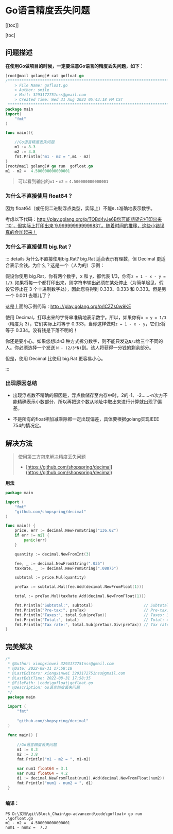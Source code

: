# Go语言精度丢失问题

[[toc]]

[toc]

## 问题描述

**在使用Go做项目的时候，一定要注意Go语言的精度丢失问题，如下：**

```go
[root@mail golang]# cat gofloat.go 
/*************************************************************************
    > File Name: gofloat.go
    > Author: smile
    > Mail: 3293172751nss@gmail.com 
    > Created Time: Wed 31 Aug 2022 05:43:18 PM CST
 ************************************************************************/
package main
import(
    "fmt"
)

func main(){

    //Go语言精度丢失问题
    m1 := 8.3
    m2 := 3.8
    fmt.Println("m1 - m2 = ",m1 - m2)
}
[root@mail golang]# go run  gofloat.go
m1 - m2 =  4.500000000000001
```

> 可以看到输出的`m1` - `m2` =  `4.500000000000001`



### 为什么不直接使用 float64？

因为 float64（或任何二进制浮点类型，实际上）不能`0.1`准确地表示数字。

考虑以下代码：http://play.golang.org/p/TQBd4yJe6B您可能期望它打印出来`10`，但实际上打印出来`9.999999999999831`。随着时间的推移，这些小错误真的会加起来！



### 为什么不直接使用 big.Rat？

::: details 为什么不直接使用big.Rat?
big.Rat 适合表示有理数，但 Decimal 更适合表示金钱。为什么？这是一个（人为的）示例：

假设你使用 big.Rat，你有两个数字，x 和 y，都代表 1/3，你有`z = 1 - x - y = 1/3`. 如果将每一个都打印出来，则字符串输出必须在某处停止（为简单起见，假设它停止在 3 个十进制数字处），因此您将得到 0.333、0.333 和 0.333。但是另一个 0.001 去哪儿了？

这是上面的示例代码：[http ://play.golang.org/p/lCZZs0w9KE](http://play.golang.org/p/lCZZs0w9KE)

使用 Decimal，打印出来的字符串准确地表示数字。所以，如果你有`x = y = 1/3`（精度为 3），它们实际上将等于 0.333，当你这样做时`z = 1 - x - y`，它们`z`将等于 0.334。没有钱是下落不明的！

你还是要小心。如果您想以`N`3 种方式拆分数字，则不能只发送`N/3`给三个不同的人。你必须选择一个发送 `N - (2/3*N)`到。该人将获得一分钱的剩余部分。

但是，使用 Decimal 比使用 big.Rat 更容易小心。

:::



### 出现原因总结

+ 出现浮点数不精确的原因是，浮点数储存至内存中时，2的-1、-2……-n次方不能精确表示小数部分，所以再把这个数从地址中取出来进行计算就出现了偏差。

+ 不是所有的float相加减乘除都一定出现偏差，具体要根据golang实现IEEE 754的情况定。



## 解决方法

> 使用第三方包来解决精度丢失问题
>
> + [https://github.com/shopspring/decimal](https://github.com/shopspring/decimal)

**用法**

```go
package main

import (
	"fmt"
	"github.com/shopspring/decimal"
)

func main() {
	price, err := decimal.NewFromString("136.02")
	if err != nil {
		panic(err)
	}

	quantity := decimal.NewFromInt(3)

	fee, _ := decimal.NewFromString(".035")
	taxRate, _ := decimal.NewFromString(".08875")

	subtotal := price.Mul(quantity)

	preTax := subtotal.Mul(fee.Add(decimal.NewFromFloat(1)))

	total := preTax.Mul(taxRate.Add(decimal.NewFromFloat(1)))

	fmt.Println("Subtotal:", subtotal)                      // Subtotal: 408.06
	fmt.Println("Pre-tax:", preTax)                         // Pre-tax: 422.3421
	fmt.Println("Taxes:", total.Sub(preTax))                // Taxes: 37.482861375
	fmt.Println("Total:", total)                            // Total: 459.824961375
	fmt.Println("Tax rate:", total.Sub(preTax).Div(preTax)) // Tax rate: 0.08875
}
```



## 完美解决

```go
/*
 * @Author: xiongxinwei 3293172751nss@gmail.com
 * @Date: 2022-08-31 17:58:18
 * @LastEditors: xiongxinwei 3293172751nss@gmail.com
 * @LastEditTime: 2022-08-31 17:58:35
 * @FilePath: \code\gofloat\gofloat.go
 * @Description: Go语言精度丢失问题
 */
 package main

 import (
	 "fmt"
 
	 "github.com/shopspring/decimal"
 )
 
 func main() {
 
	 //Go语言精度丢失问题
	 m1 := 8.3
	 m2 := 3.8
	 fmt.Println("m1 - m2 = ", m1-m2)
 
	 var num1 float64 = 3.1
	 var num2 float64 = 4.2
	 d1 := decimal.NewFromFloat(num1).Add(decimal.NewFromFloat(num2))
	 fmt.Println("num1 - num2 = ", d1)
 }
 
```



**编译：**

```
PS D:\文档\git\Block_Chain\go-advancend\code\gofloat> go run .\gofloat.go
m1 - m2 =  4.500000000000001
num1 - num2 =  7.3
```

